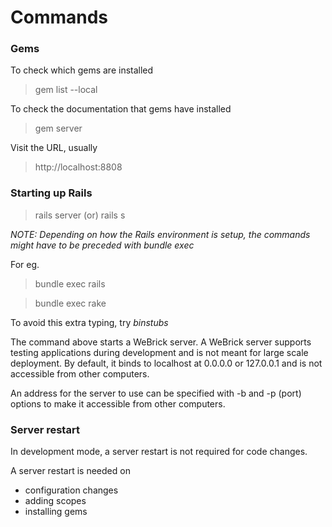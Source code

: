 # Commands

### Gems

To check which gems are installed

> gem list --local

To check the documentation that gems have installed

> gem server

Visit the URL, usually

> http://localhost:8808

### Starting up Rails

> rails server (or) rails s

*NOTE: Depending on how the Rails environment is setup, the commands might have to be preceded with bundle exec*

For eg. 

> bundle exec rails

> bundle exec rake

To avoid this extra typing, try *binstubs*

The command above starts a WeBrick server. A WeBrick server supports testing applications during development and is not meant for large scale deployment. By default, it binds to localhost at 0.0.0.0 or 127.0.0.1 and is not accessible from other computers. 

An address for the server to use can be specified with -b and -p (port) options to make it accessible from other computers. 

### Server restart

In development mode, a server restart is not required for code changes.

A server restart is needed on
* configuration changes
* adding scopes
* installing gems

